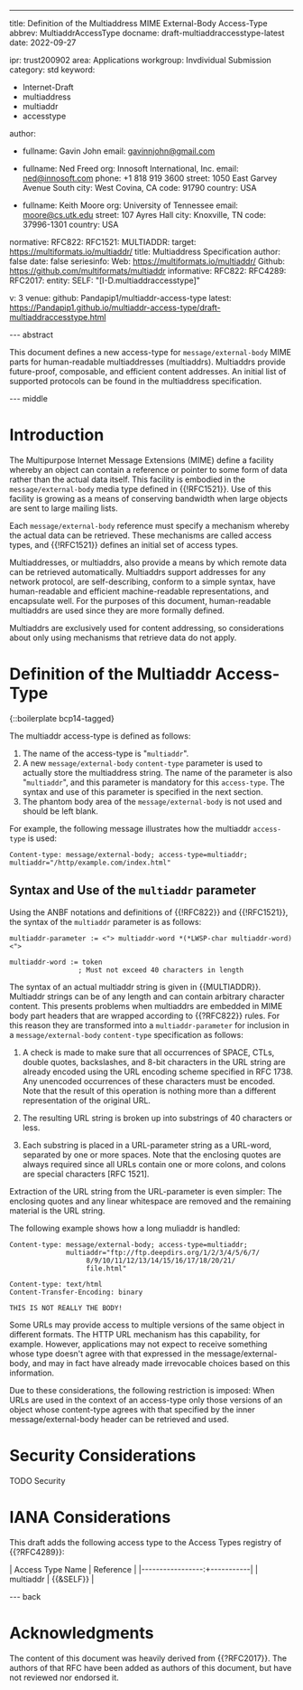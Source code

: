 ---
title: Definition of the Multiaddress MIME External-Body Access-Type
abbrev: MultiaddrAccessType
docname: draft-multiaddraccesstype-latest
date: 2022-09-27

ipr: trust200902
area: Applications
workgroup: Invdividual Submission
category: std
keyword:
 - Internet-Draft
 - multiaddress
 - multiaddr
 - accesstype

author:
 - fullname: Gavin John
   email: gavinnjohn@gmail.com

 - fullname: Ned Freed
   org: Innosoft International, Inc.
   email: ned@innosoft.com
   phone: +1 818 919 3600
   street: 1050 East Garvey Avenue South
   city: West Covina, CA
   code: 91790
   country: USA

 - fullname: Keith Moore
   org: University of Tennessee
   email: moore@cs.utk.edu
   street: 107 Ayres Hall
   city: Knoxville, TN
   code: 37996-1301
   country: USA

normative:
  RFC822:
  RFC1521:
  MULTIADDR:
    target: https://multiformats.io/multiaddr/
    title: Multiaddress Specification
    author: false
    date: false
    seriesinfo:
      Web: https://multiformats.io/multiaddr/
      Github: https://github.com/multiformats/multiaddr
informative:
  RFC822:
  RFC4289:
  RFC2017:
entity:
  SELF: "[I-D.multiaddraccesstype]"

v: 3
venue:
  github: Pandapip1/multiaddr-access-type
  latest: https://Pandapip1.github.io/multiaddr-access-type/draft-multiaddraccesstype.html

--- abstract

This document defines a new access-type for `message/external-body` MIME parts for human-readable multiaddresses (multiaddrs). Multiaddrs provide future-proof, composable, and efficient content addresses. An initial list of supported protocols can be found in the multiaddress specification.

--- middle

# Introduction

The Multipurpose Internet Message Extensions (MIME) define a facility whereby an object can contain a reference or pointer to some form of data rather than the actual data itself. This facility is embodied in the `message/external-body` media type defined in {{!RFC1521}}. Use of this facility is growing as a means of conserving bandwidth when large objects are sent to large mailing lists.

Each `message/external-body` reference must specify a mechanism whereby the actual data can be retrieved. These mechanisms are called access types, and {{!RFC1521}} defines an initial set of access types.

Multiaddresses, or multiaddrs, also provide a means by which remote data can be retrieved automatically. Multiaddrs support addresses for any network protocol, are self-describing, conform to a simple syntax, have human-readable and efficient machine-readable representations, and encapsulate well. For the purposes of this document, human-readable multiaddrs are used since they are more formally defined.

Multiaddrs are exclusively used for content addressing, so considerations about only using mechanisms that retrieve data do not apply.

# Definition of the Multiaddr Access-Type

{::boilerplate bcp14-tagged}

The multiaddr access-type is defined as follows:

1. The name of the access-type is "`multiaddr`".
2. A new `message/external-body` `content-type` parameter is used to actually store the multiaddress string. The name of the parameter is also "`multiaddr`", and this parameter is mandatory for this `access-type`. The syntax and use of this parameter is specified in the next section.
3. The phantom body area of the `message/external-body` is not used and should be left blank.

For example, the following message illustrates how the multiaddr `access-type` is used:

```
Content-type: message/external-body; access-type=multiaddr; multiaddr="/http/example.com/index.html"
```

## Syntax and Use of the `multiaddr` parameter

Using the ANBF notations and definitions of {{!RFC822}} and {{!RFC1521}}, the syntax of the `multiaddr` parameter is as follows:

```text
multiaddr-parameter := <"> multiaddr-word *(*LWSP-char multiaddr-word) <">

multiaddr-word := token
                 ; Must not exceed 40 characters in length
```

The syntax of an actual multiaddr string is given in {{MULTIADDR}}. Multiaddr strings can be of any length and can contain arbitrary character content. This presents problems when multiaddrs are embedded in MIME body part headers that are wrapped according to {{?RFC822}} rules. For this reason they are transformed into a `multiaddr-parameter` for inclusion in a `message/external-body` `content-type` specification as follows:

1. A check is made to make sure that all occurrences of SPACE, CTLs, double quotes, backslashes, and 8-bit characters in the URL string are already encoded using the URL encoding scheme specified in RFC 1738. Any unencoded occurrences of these characters must be encoded.  Note that the result of this operation is nothing more than a different representation of the original URL.
2. The resulting URL string is broken up into substrings of 40 characters or less.

3. Each substring is placed in a URL-parameter string as a URL-word, separated by one or more spaces.  Note that the enclosing quotes are always required since all URLs contain one or more colons, and colons are special characters [RFC 1521].

Extraction of the URL string from the URL-parameter is even simpler: The enclosing quotes and any linear whitespace are removed and the remaining material is the URL string.
   
The following example shows how a long muliaddr is handled:

```text
Content-type: message/external-body; access-type=multiaddr;
              multiaddr="ftp://ftp.deepdirs.org/1/2/3/4/5/6/7/
                   8/9/10/11/12/13/14/15/16/17/18/20/21/
                   file.html"

Content-type: text/html
Content-Transfer-Encoding: binary

THIS IS NOT REALLY THE BODY!
```

   Some URLs may provide access to multiple versions of the same object
   in different formats. The HTTP URL mechanism has this capability, for
   example.  However, applications may not expect to receive something
   whose type doesn't agree with that expressed in the
   message/external-body, and may in fact have already made irrevocable
   choices based on this information.

   Due to these considerations, the following restriction is imposed:
   When URLs are used in the context of an access-type only those
   versions of an object whose content-type agrees with that specified
   by the inner message/external-body header can be retrieved and used.

# Security Considerations

TODO Security

# IANA Considerations

This draft adds the following access type to the Access Types registry of {{?RFC4289}}:

| Access Type Name |	Reference |
|-----------------:+-----------|
| multiaddr        | {{&SELF}} |

--- back

# Acknowledgments

The content of this document was heavily derived from {{?RFC2017}}. The authors of that RFC have been added as authors of this document, but have not reviewed nor endorsed it.
